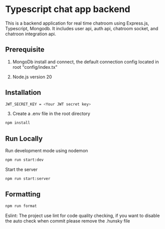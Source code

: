# Typescript chat app backend

This is a backend application for real time chatroom using Express.js, Typescript, Mongodb. It includes user api, auth api, chatroom socket, and chatroon integration api.




## Prerequisite
1. MongoDb install and connect, the default connection config located in root "config/index.tx"

2. Node.js version 20
## Installation

```bash
JWT_SECRET_KEY = <Your JWT secret key>
```

3. Create a .env file in the root directory
```bash
npm install
```
    
## Run Locally

Run development mode using nodemon

```bash
npm run start:dev
```

Start the server

```bash
npm run start:server
```

## Formatting
```bash
npm run format
```

Eslint:
The project use lint for code quality checking, if you want to disable the auto check when commit please remove the .hunsky file